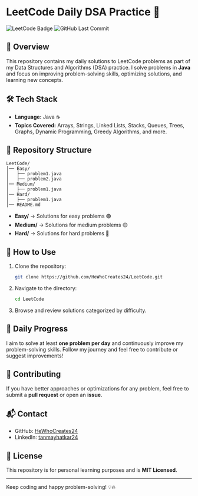 # LeetCode Daily DSA Practice 🚀

![LeetCode Badge](https://img.shields.io/badge/LeetCode-Practice-orange) ![GitHub Last Commit](https://img.shields.io/github/last-commit/HeWhoCreates24/LeetCode)

## 📌 Overview

This repository contains my daily solutions to LeetCode problems as part of my Data Structures and Algorithms (DSA) practice. I solve problems in **Java** and focus on improving problem-solving skills, optimizing solutions, and learning new concepts.

## 🛠️ Tech Stack

- **Language:** Java ☕
- **Topics Covered:** Arrays, Strings, Linked Lists, Stacks, Queues, Trees, Graphs, Dynamic Programming, Greedy Algorithms, and more.

## 📂 Repository Structure

```
LeetCode/
│── Easy/
│   ├── problem1.java
│   ├── problem2.java
│── Medium/
│   ├── problem1.java
│── Hard/
│   ├── problem1.java
│── README.md
```

- **Easy/** → Solutions for easy problems 🟢
- **Medium/** → Solutions for medium problems 🟡
- **Hard/** → Solutions for hard problems 🔴

## 📖 How to Use

1. Clone the repository:
   ```bash
   git clone https://github.com/HeWhoCreates24/LeetCode.git
   ```
2. Navigate to the directory:
   ```bash
   cd LeetCode
   ```
3. Browse and review solutions categorized by difficulty.

## 🚀 Daily Progress

I aim to solve at least **one problem per day** and continuously improve my problem-solving skills. Follow my journey and feel free to contribute or suggest improvements!

## 🤝 Contributing

If you have better approaches or optimizations for any problem, feel free to submit a **pull request** or open an **issue**.

## 📬 Contact

- GitHub: [HeWhoCreates24](https://github.com/HeWhoCreates24)
- LinkedIn: [tanmayhatkar24](https://linkedin.com/in/tanmayhatkar24)

## 📜 License

This repository is for personal learning purposes and is **MIT Licensed**.

---

Keep coding and happy problem-solving! 💡🔥
